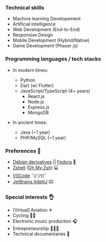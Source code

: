 ### Technical skills

- Machine learning Developement 
- Artificial Intelligence
- Web Development (End-to-End)
- Responsive Design
- Mobile Development (Hybrid/Native)
- Game Development (Phaser js)


### Programming languages / tech stacks

- In modern times:
  - Python
  - Dart (w/ Flutter)
  - JavaScript/TypeScript (4+ years)
    - React.js
    - Node.js
    - Express.js
    - MongoDB

- In ancient times:
  - Java (~1 year)
  - PHP/MySQL (~1 year)

### Preferences 🙏

- [Debian derivatives](https://www.debian.org/) || [Fedora](https://getfedora.org/) 🐧
- [Zshell](https://en.wikipedia.org/wiki/Z_shell) ([Oh My Zsh](https://ohmyz.sh/)) 💻
- [VSCode](https://code.visualstudio.com/) ¯\\_(ツ)_/¯
- [JetBrains IntelliJ](https://www.jetbrains.com/idea/) ⌨️

### Special interests 👌

- \[Virtual\] Aviation ✈
- Cycling 🚴‍♂️
- Electronic music production 🎧
- Entrepreneurship 👨🏻‍💻
- Technical documentaries 🎥

